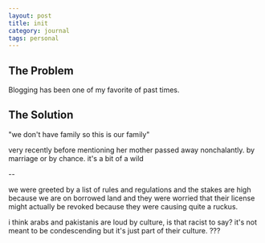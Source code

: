 ```yaml
---
layout: post
title: init
category: journal
tags: personal
---
```


## The Problem

Blogging has been one of my favorite of past times. 
## The Solution

"we don't have family so this is our family"

very recently before mentioning her mother passed away nonchalantly. 
by marriage or by chance. it's a bit of a wild 

--

we were greeted by a list of rules and regulations and the stakes are high because we are on borrowed land and they were worried that their license might actually be revoked because they were causing quite a ruckus.

i think arabs and pakistanis are loud by culture, is that racist to say? it's not meant to be condescending but it's just part of their culture. ???



